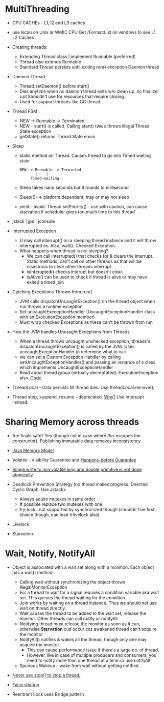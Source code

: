 # MultiThreading

* CPU CACHEs - L1, l2 and L3 caches
* use lscpu on Unix or WMIC CPU Get /Format:List on windows to see L1, L2 Caches
* Creating threads:
   * Extending Thread class | implement Runnable (preferred)
   * Thread also extends Runnable
   * Standard Thread persists until exiting run() exception Daemon thread
* Daemon Thread 
   * Thread.setDaemon() before start()
   * Dies anytime when no  daemon thread exits w/o clean up, no finalizer call.Shouldn't use for resources that require closing. 
    * Used for support threads like GC thread
* Thread FSM : 
   * NEW  -> Runnable -> Terminated 
   * NEW - start() is called. Calling start() twice throws illegal Thread State exception
   * getState() returns Thread.State enum
* Sleep 
   * static method on Thread. Causes thread to go into Timed waiting state
      
         NEW -> Runnable -> Terminted
                |    |
              Timed-waiting
   * Sleep takes nano seconds but it rounds to millisecond
   * Sleep(0) => platform dependent, may or may not sleep
   * yield - avoid. Thread.setPriority() - use with caution, can cause starvation if scheduler gives too much time to this thread
 
 * jstack | jps | jconsole
 * Interrupted Exception 
   *  U may call interrupt() on a sleeping thread instance and it will throw interrupted ex. Also, wait(). Checked Exception.
    * What happens when thread is not sleeping?
       - We can call interrupted() that checks for & clears the interrupt. Static methods, can't call on other threads as that will be disastrous to clear other threads interrupt
       - isInterupted() checks interupt but doesn't clear. 
       - isAlive() can be used to check if thread is alive or may have exited a timed join
* Catching Exceptions Thrown from run()
   * JVM calls dispatchUncaughtException() on the thread object when run throws a runtime exception
   * Set uncaughtExeceptionHandler (UncaughtExceptionHandler class with an ExecutionException member)
   * Must wrap checked Exceptions as these can't be thrown from run

* How the JVM handles Uncaught Exceptions from Threads
   * When a thread throws uncaught unchecked exception, threads's dispatchUncaughtException() is called by the JVM. Uses uncaughtExceptionHandler to determine what to call
   * we can set a Custom Exception Handler by calling setUncaughtExceptionHandler() and passing an instance of a class which implements UncaughtExceptionHandler
   * Read about thread group (virtually decreptated). ExecutionException also.  [Code](https://gist.github.com/navspeak/38030afc47c7648f05236f4d0adbba24)
 * ThreadLocal - Data persists till thread dies. Use threadLocal.remove();
 * Thread stop, suspend, resume - deprecated. [Why?](https://www.javamadesoeasy.com/2015/03/reason-why-suspend-and-resume-methods.html) Use interuppt instead.
 
 # Sharing Memory across threads
 * Are finals safe? Yes (though not in case where _this_ escapes the constructor). Publishing immutable data removes inconsistency
 * [Java Memory Model](https://www.cs.umd.edu/~pugh/java/memoryModel/jsr-133-faq.html)
 * Volatile - Visibility Guarantee and [Happens-before Guarantee](http://tutorials.jenkov.com/java-concurrency/volatile.html#the-java-volatile-happens-before-guarantee) 
 * [Single write to non volatile long and double primitive is not done atomically](https://dzone.com/articles/longdouble-are-not-atomic-in-java)
 
 * Deadlock Prevention Strategy (no thread makes progress. Directed Cyclic Graph. Use Jstack):
    * Always aquire mutexes in same order
    * If possible replace two mutexes with one
    * try-lock : not supported by synchronized though (shouldn't be first choice though, can lead it livelock also)
 * Livelock
 * Starvation
 
 # Wait, Notify, NotifyAll
 * Object is associated with a wait set along with a monition. Each object has a wait() method:
    * Calling wait without synchronizing the object throws IllegalMonitorException
    * For a thread to wait for a signal requires a condition variable aka wait set. This queues the thread waiting for the condition.
    * Join works by waiting on a thread instance. Thus we should not use wait on thread directly.
    * Wait causes the thread to be added to the wait set, release the monitor. Other threads can call notify or notifyAll
    * Notifying thread must release the monitor as soon as it can, otherwise __Starvation__ cud occur coz awakened thread can't acquire the monitor
    * NotifyAll() notifies & wakes all the thread, though only one may acquire the monitor. 
        * This can cause performance issue if there's a large no. of thread.
        * However, like in case of multiple producers and consumers, you need to notify more than one thread at a time so use notifyAll
    * Spurious Wakeup - wake from wait without getting notified. 
    
* [Never use stop() to stop a thread.](https://stackoverflow.com/questions/16504140/thread-stop-deprecated)
* [False sharing](https://medium.com/@rukavitsya/what-is-false-sharing-and-how-jvm-prevents-it-82a4ed27da84)
* Reentrant Lock uses Bridge pattern  